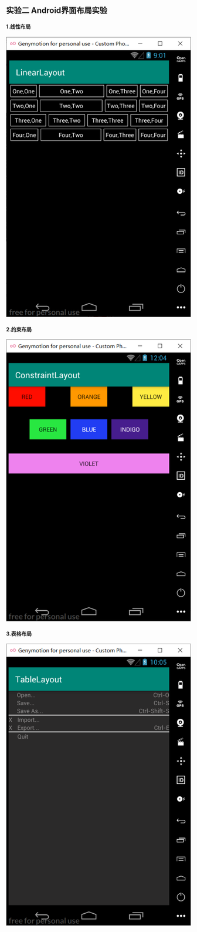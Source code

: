 ## 实验二  Android界面布局实验

#### 1.线性布局

![](./image/1.png)

#### 2.约束布局

![](./image/2.png)

#### 3.表格布局

![](./image/3.png)